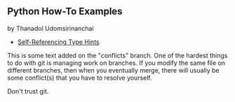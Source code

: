 ## Python How-To Examples

by Thanadol Udomsirinanchai

* [Self-Referencing Type Hints](self-referencing-hints.md)

This is some text added on the "conflicts" branch.
One of the hardest things to do with git is managing work on branches.
If you modify the same file on different branches, then when you
eventually merge, there will usually be some conflict(s) that you
have to resolve yourself.

Don't trust git.
